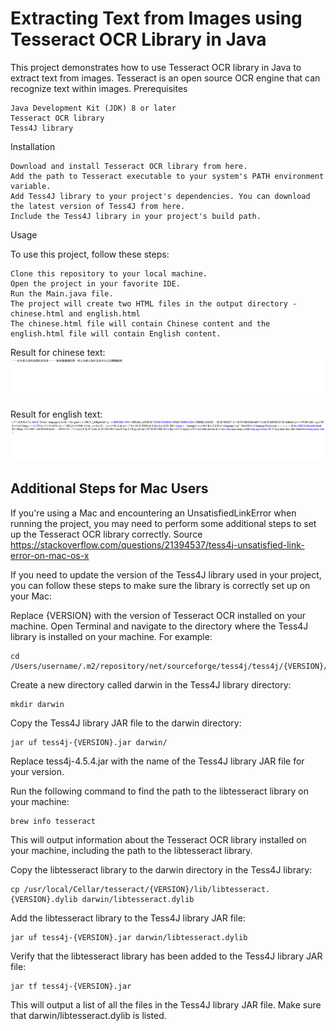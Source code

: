 # Extracting Text from Images using Tesseract OCR Library in Java

This project demonstrates how to use Tesseract OCR library in Java to extract text from images. Tesseract is an open source OCR engine that can recognize text within images.
Prerequisites

    Java Development Kit (JDK) 8 or later
    Tesseract OCR library
    Tess4J library

Installation

    Download and install Tesseract OCR library from here.
    Add the path to Tesseract executable to your system's PATH environment variable.
    Add Tess4J library to your project's dependencies. You can download the latest version of Tess4J from here.
    Include the Tess4J library in your project's build path.

Usage

To use this project, follow these steps:

    Clone this repository to your local machine.
    Open the project in your favorite IDE.
    Run the Main.java file.
    The project will create two HTML files in the output directory - chinese.html and english.html
    The chinese.html file will contain Chinese content and the english.html file will contain English content.

Result for chinese text:
![](chinese.png?raw=true)

Result for english text:
![](english.png?raw=true)


## Additional Steps for Mac Users

If you're using a Mac and encountering an UnsatisfiedLinkError when running the project, you may need to perform some additional steps to set up the Tesseract OCR library correctly.
Source https://stackoverflow.com/questions/21394537/tess4j-unsatisfied-link-error-on-mac-os-x

If you need to update the version of the Tess4J library used in your project, you can follow these steps to make sure the library is correctly set up on your Mac:

Replace {VERSION} with the version of Tesseract OCR installed on your machine.
Open Terminal and navigate to the directory where the Tess4J library is installed on your machine. For example:

    cd /Users/username/.m2/repository/net/sourceforge/tess4j/tess4j/{VERSION}/

Create a new directory called darwin in the Tess4J library directory:

    mkdir darwin

Copy the Tess4J library JAR file to the darwin directory:

    jar uf tess4j-{VERSION}.jar darwin/

Replace tess4j-4.5.4.jar with the name of the Tess4J library JAR file for your version.

Run the following command to find the path to the libtesseract library on your machine:

    brew info tesseract

This will output information about the Tesseract OCR library installed on your machine, including the path to the libtesseract library.

Copy the libtesseract library to the darwin directory in the Tess4J library:

    cp /usr/local/Cellar/tesseract/{VERSION}/lib/libtesseract.{VERSION}.dylib darwin/libtesseract.dylib

Add the libtesseract library to the Tess4J library JAR file:

    jar uf tess4j-{VERSION}.jar darwin/libtesseract.dylib

Verify that the libtesseract library has been added to the Tess4J library JAR file:

    jar tf tess4j-{VERSION}.jar

This will output a list of all the files in the Tess4J library JAR file. Make sure that darwin/libtesseract.dylib is listed.

